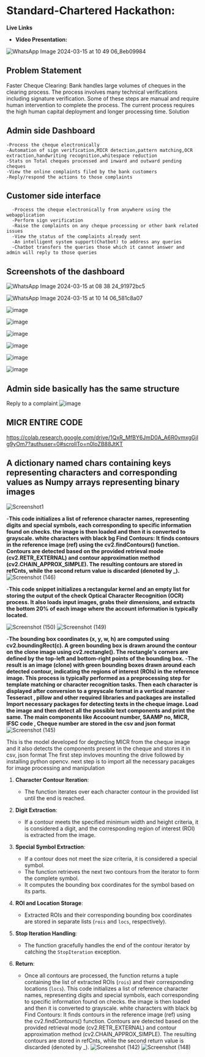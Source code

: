 # Standard-Chartered Hackathon:

**Live Links**

- **Video Presentation:** 

![WhatsApp Image 2024-03-15 at 10 49 06_8eb09984](https://github.com/MithileshEN/Standard-Chartered/assets/87403588/26149caf-6bca-48b2-b84b-f482867871da)
## Problem Statement
Faster Cheque Clearing: Bank handles large volumes of cheques in the clearing process. The process involves many technical verifications including signature verification. Some of these steps are manual and require human intervention to complete the process. The current process requires the high human capital deployment and longer processing time.
Solution
## Admin side Dashboard

    -Process the cheque electronically
    -Automation of sign verification,MICR detection,pattern matching,OCR extraction,handwriting recognition,whitespace reduction
    -Stats on Total cheques processed and inward and outward pending cheques
    -View the online complaints filed by the bank customers
    -Reply/respond the actions to those complaints
## Customer side interface
      -Process the cheque electronically from anywhere using the webapplication
      -Perform sign verification
      -Raise the complaints on any cheque processing or other bank related issues
      -View the status of the complaints already sent
      -An intelligent system support(Chatbot) to address any queries
      -Chatbot transfers the queries those which it cannot answer and admin will reply to those queries
## Screenshots of the dashboard

![WhatsApp Image 2024-03-15 at 08 38 24_91972bc5](https://github.com/MithileshEN/Standard-Chartered/assets/87403588/243e9797-da49-4095-bf60-c02aaba782da)

![WhatsApp Image 2024-03-15 at 10 14 06_581c8a07](https://github.com/MithileshEN/Standard-Chartered/assets/87403588/6a0e5c76-f9fb-4381-8fe6-cb570b38e85c)

![image](https://github.com/MithileshEN/Standard-Chartered/assets/87403588/c82b3373-a801-4dcb-b7db-eb935886d7f1)

![image](https://github.com/MithileshEN/Standard-Chartered/assets/87403588/e82b1e09-456a-49dc-8714-fe2ef1ca126c)

![image](https://github.com/MithileshEN/Standard-Chartered/assets/87403588/0e3a76b9-a66e-41cb-8c4a-fd87273bd146)

![image](https://github.com/MithileshEN/Standard-Chartered/assets/87403588/300cb252-93d3-454e-ae72-4526abb87e57)

![image](https://github.com/MithileshEN/Standard-Chartered/assets/87403588/157f6630-5a88-40df-9bff-0535bc8b3d2b)

![image](https://github.com/MithileshEN/Standard-Chartered/assets/87403588/443bc95c-330b-4d92-ba56-6954d427ff90)

## Admin side basically has the same structure 
Reply to a complaint
![image](https://github.com/MithileshEN/Standard-Chartered/assets/87403588/25048198-551e-41a9-a6f5-c49a88d73c38)




## MICR ENTIRE CODE
https://colab.research.google.com/drive/1QxR_MfBY6JmD0A_A6R0vmxgGjIg9yOm7?authuser=0#scrollTo=n0loZB88JtKT

## A dictionary named chars containing keys representing characters and corresponding values as Numpy arrays representing binary images

![Screenshot1](https://github.com/MithileshEN/Standard-Chartered/assets/102873408/07932204-f803-4693-84e1-7254dab678cf)

-**This code initializes a list of reference character names, representing digits and special symbols, each corresponding to specific information found on checks.
the image is then loaded and then it is converted to grayscale. white characters with black bg
Find Contours: It finds contours in the reference image (ref) using the cv2.findContours() function. Contours are detected based on the provided retrieval mode (cv2.RETR_EXTERNAL) and contour approximation method (cv2.CHAIN_APPROX_SIMPLE). The resulting contours are stored in refCnts, while the second return value is discarded (denoted by _).**
![Screenshot (146)](https://github.com/MithileshEN/Standard-Chartered/assets/102873408/4e0f2aed-46d0-4ac3-bbc9-1ba00e5a94d8)

-**This code snippet initializes a rectangular kernel and an empty list for storing the output of the check Optical Character Recognition (OCR) process. It also loads input images, grabs their dimensions, and extracts the bottom 20% of each image where the account information is typically located.**

![Screenshot (150)](https://github.com/MithileshEN/Standard-Chartered/assets/102873408/8a7ff4ca-a85c-4143-9178-2e5b22719d01)
![Screenshot (149)](https://github.com/MithileshEN/Standard-Chartered/assets/102873408/5ffa9314-d6c1-41e9-b389-aa2bb19df57b)



-**The bounding box coordinates (x, y, w, h) are computed using cv2.boundingRect(c).
A green bounding box is drawn around the contour on the clone image using cv2.rectangle(). The rectangle's corners are defined by the top-left and bottom-right points of the bounding box.**
-**The result is an image (clone) with green bounding boxes drawn around each detected contour, indicating the regions of interest (ROIs) in the reference image. This process is typically performed as a preprocessing step for template matching or character recognition tasks.
Then each character is displayed after conversion to a greyscale format in a vertical manner**
-**Tesseract , pillow and other required libraries and packages are installed
Import necessary packages for detecting texts in the cheque image. Load the image and then detect all the possible text components and print the same. The main components like Accoount number, SAAMP no, MICR, IFSC code , Cheque number  are stored in the csv and json format**
![Screenshot (145)](https://github.com/MithileshEN/Standard-Chartered/assets/102873408/816e9398-1f09-4551-91f4-1a8aee365d0b)

This is the model developed for degtecting MICR from the cheque image and it also detects the components present in the cheque and stores it in csv, json format
The first step invloves mounting the drive followed by installing python opencv.
next  step is to import all the necessary pacakges for image processing and manipulation
1. **Character Contour Iteration**:
   - The function iterates over each character contour in the provided list until the end is reached.

2. **Digit Extraction**:
   - If a contour meets the specified minimum width and height criteria, it is considered a digit, and the corresponding region of interest (ROI) is extracted from the image.

3. **Special Symbol Extraction**:
   - If a contour does not meet the size criteria, it is considered a special symbol.
   - The function retrieves the next two contours from the iterator to form the complete symbol.
   - It computes the bounding box coordinates for the symbol based on its parts.

4. **ROI and Location Storage**:
   - Extracted ROIs and their corresponding bounding box coordinates are stored in separate lists (`rois` and `locs`, respectively).

5. **Stop Iteration Handling**:
   - The function gracefully handles the end of the contour iterator by catching the `StopIteration` exception.

6. **Return**:
   - Once all contours are processed, the function returns a tuple containing the list of extracted ROIs (`rois`) and their corresponding locations (`locs`).
This code initializes a list of reference character names, representing digits and special symbols, each corresponding to specific information found on checks.
the image is then loaded and then it is converted to grayscale. white characters with black bg
Find Contours: It finds contours in the reference image (ref) using the cv2.findContours() function. Contours are detected based on the provided retrieval mode (cv2.RETR_EXTERNAL) and contour approximation method (cv2.CHAIN_APPROX_SIMPLE). The resulting contours are stored in refCnts, while the second return value is discarded (denoted by _).
![Screenshot (142)](https://github.com/MithileshEN/Standard-Chartered/assets/102873408/e4c2aeb9-fb12-403e-a647-a43b6c544b49)
![Screenshot (148)](https://github.com/MithileshEN/Standard-Chartered/assets/102873408/b2a2e4a7-7e9d-4f47-a9c3-ce109f828a20)












